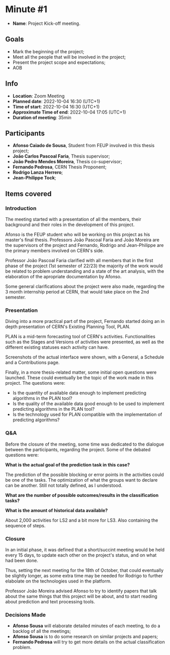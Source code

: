 # Minute #1

- **Name**: Project Kick-off meeting.

## Goals

- Mark the beginning of the project;
- Meet all the people that will be involved in the project;
- Present the project scope and expectations;
- AOB

## Info

- **Location**: Zoom Meeting
- **Planned date**: 2022-10-04 16:30 (UTC+1)
- **Time of start**: 2022-10-04 16:30 (UTC+1)
- **Approximate Time of end**: 2022-10-04 17:05 (UTC+1)
- **Duration of meeting**: 35min

## Participants

- **Afonso Caiado de Sousa**, Student from FEUP involved in this thesis project;
- **João Carlos Pascoal Faria**, Thesis supervisor;
- **João Pedro Mendes Moreira**, Thesis co-supervisor;
- **Fernando Pedrosa**, CERN Thesis Proponent;
- **Rodrigo Lanza Herrero**;
- **Jean-Philippe Tock**;

## Items covered

### Introduction

The meeting started with a presentation of all the members, their background and their roles in the development of this project.

Afonso is the FEUP student who will be working on this project as his master's final thesis. Professors João Pascoal Faria and João Moreira are the supervisors of the project and Fernando, Rodrigo and Jean-Philippe are the primary members involved on CERN's side.

Professor João Pascoal Faria clarified with all members that in the first phase of the project (1st semester of 22/23) the majority of the work would be related to problem understanding and a state of the art analysis, with the elaboration of the apropriate documentation by Afonso.

Some general clarifications about the project were also made, regarding the 3 month internship period at CERN, that would take place on the 2nd semester.

### Presentation

Diving into a more practical part of the project, Fernando started doing an in depth presentation of CERN's Existing Planning Tool, PLAN.

PLAN is a mid-term forecasting tool of CERN's activities. Functionalities such as the Stages and Versions of activities were presented, as well as the different existing statuses each activity can have.

Screenshots of the actual interface were shown, with a General, a Schedule and a Contributions page.

Finally, in a more thesis-related matter, some initial open questions were launched. These could eventually be the topic of the work made in this project. The questions were:

- Is the quantity of available data enough to implement predicting algorithms in the PLAN tool?
- Is the quality of the available data good enough to be used to implement predicting algorithms in the PLAN tool?
- Is the technology used for PLAN compatible with the implementation of predicting algorithms?

### Q&A

Before the closure of the meeting, some time was dedicated to the dialogue between the participants, regarding the project. Some of the debated questions were:

**What is the actual goal of the prediction task in this case?**

The prediction of the possible blocking or error points in the activities could be one of the tasks. The optimization of what the groups want to declare can be another. Still not totally defined, as I understood.

**What are the number of possible outcomes/results in the classification tasks?**

**What is the amount of historical data available?**

About 2,000 activities for LS2 and a bit more for LS3. Also containing the sequence of steps.

### Closure

In an initial phase, it was defined that a short/succint meeting would be held every 15 days, to update each other on the project's status, and on what had been done. 

Thus, setting the next meeting for the 18th of October, that could eventually be slightly longer, as some extra time may be needed for Rodrigo to further elabolate on the technologies used in the platform.

Professor João Moreira advised Afonso to try to identify papers that talk about the same things that this project will be about, and to start reading about prediction and text processing tools.

### Decisions Made

- **Afonso Sousa** will elaborate detailed minutes of each meeting, to do a backlog of all the meetings;
- **Afonso Sousa** is to do some research on similar projects and papers;
- **Fernando Pedrosa** will try to get more details on the actual classification problem.